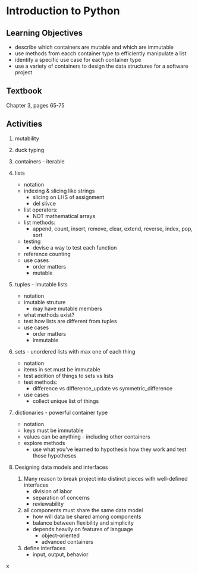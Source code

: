 # Introduction to Python

## Learning Objectives

* describe which containers are mutable and which are immutable
* use methods from eacch container type to efficiently manipulate a list
* identify a specific use case for each container type
* use a variety of containers to design the data structures for a software project

## Textbook

Chapter 3, pages 65-75

## Activities

1. mutability

1. duck typing

1. containers - iterable

1. lists
   * notation
   * indexing & slicing like strings
     * slicing on LHS of assignment
     * del slivce
   * list operators:
     * NOT mathematical arrays
   * list methods:
     * append, count, insert, remove, clear,
       extend, reverse, index, pop, sort
   * testing
     * devise a way to test each function
   * reference counting
   * use cases
     * order matters
     * mutable
 
1. tuples - imutable lists
   * notation
   * imutable struture
     * may have mutable members
   * what methods exist?
   * test how lists are different from tuples
   * use cases
     * order matters
     * immutable

1. sets - unordered lists with max one of each thing
   * notation
   * items in set must be immutable
   * test addition of things to sets vs lists
   * test methods:
     * difference vs difference_update vs symmetric_difference
   * use cases
     * collect unique list of things

1. dictionaries - powerful container type
   * notation
   * keys must be immutable
   * values can be anything - including other containers
   * explore methods
       * use what you've learned to hypothesis how they work and test those
       hypotheses

1. Designing data models and interfaces
   1. Many reason to break project into distinct pieces with well-defined
      interfaces
      * division of labor
      * separation of concerns
      * reviewability
   1. all components must share the same data model
      * how will data be shared among components
      * balance between flexibility and simplicity
      * depends heavily on features of language
        * object-oriented
        * advanced containers
   1. define interfaces
      * input, output, behavior



x
